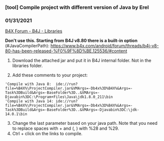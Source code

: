 ### [tool] Compile project with different version of Java by Erel
### 01/31/2021
[B4X Forum - B4J - Libraries](https://www.b4x.com/android/forum/threads/120584/)

**Don't use this. Starting from B4J v8.80 there is a built-in option** (#JavaCompilerPath): <https://www.b4x.com/android/forum/threads/b4j-v8-80-has-been-released-%F0%9F%8D%BE.125536/#content>  
  
  
1. Download the attached jar and put it in B4J internal folder. Not in the libraries folder.  
  
2. Add these comments to your project:  

```B4X
'Compile with Java 8:  ide://run?file=%B4X%\ProjectCompiler.jar&VMArgs=-Db4x%3D%B4X%&Args=-Task%3DBuild&Args=-BaseFolder%3D..&VMArgs=-Djavabin%3DC:\Program+Files\Java\jdk1.8.0_211\bin  
'Compile with Java 14: ide://run?file=%B4X%\ProjectCompiler.jar&VMArgs=-Db4x%3D%B4X%&Args=-Task%3DBuild&Args=-BaseFolder%3D..&VMArgs=-Djavabin%3DC:\jdk-14.0.1\bin
```

  
  
3. Change the last parameter based on your java path. Note that you need to replace spaces with + and (, ) with %28 and %29.  
4. Ctrl + click on the links to compile.